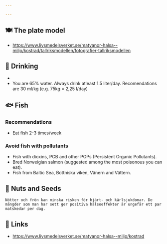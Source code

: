 ```yaml
---

---
```


## 🍽️ The plate model
* https://www.livsmedelsverket.se/matvanor-halsa--miljo/kostrad/tallriksmodellen/fotografier-tallriksmodellen

## 🌊 Drinking
 * 
 * You are 65% water. Always drink atleast 1.5 liter/day. Recomendations are 30 ml/kg (e.g. 75kg = 2,25 l/day)

## 🐟 Fish

### Recommendations
 * Eat fish 2-3 times/week

### Avoid fish with pollutants
 * Fish with dioxins, PCB and other POPs (Persistent Organic Pollutants).
 * Bred Norweigian salmon (suggested among the most poisonous you can eat).
 * Fish from Baltic Sea, Bottniska viken, Vänern and Vättern.

## 🥜 Nuts and Seeds

`Nötter och frön kan minska risken för hjärt- och kärlsjukdomar. De mängder som man har sett ger positiva hälsoeffekter är ungefär ett par matskedar per dag.`

## 🔗 Links
 * https://www.livsmedelsverket.se/matvanor-halsa--miljo/kostrad
